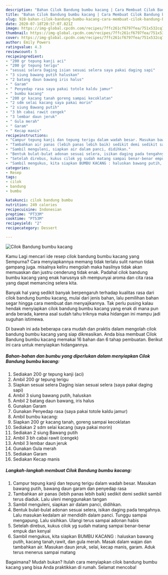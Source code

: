 ```yaml
---
description: "Bahan Cilok Bandung bumbu kacang | Cara Membuat Cilok Bandung bumbu kacang Yang Enak Dan Lezat"
title: "Bahan Cilok Bandung bumbu kacang | Cara Membuat Cilok Bandung bumbu kacang Yang Enak Dan Lezat"
slug: 928-bahan-cilok-bandung-bumbu-kacang-cara-membuat-cilok-bandung-bumbu-kacang-yang-enak-dan-lezat
date: 2020-07-18T20:57:07.821Z
image: https://img-global.cpcdn.com/recipes/7ffc261cf6797fea/751x532cq70/cilok-bandung-bumbu-kacang-foto-resep-utama.jpg
thumbnail: https://img-global.cpcdn.com/recipes/7ffc261cf6797fea/751x532cq70/cilok-bandung-bumbu-kacang-foto-resep-utama.jpg
cover: https://img-global.cpcdn.com/recipes/7ffc261cf6797fea/751x532cq70/cilok-bandung-bumbu-kacang-foto-resep-utama.jpg
author: Emily Powers
ratingvalue: 4.3
reviewcount: 5
recipeingredient:
- "200 gr tepung kanji aci"
- "200 gr tepung terigu"
- "sesuai selera Daging isian sesuai selera saya pakai daging sapi"
- "3 siung bawang putih haluskan"
- "2 batang daun bawang iris halus"
- " Garam"
- " Penyedap rasa saya pakai totole kaldu jamur"
- " bumbu kacang"
- "200 gr kacang tanah goreng sampai kecoklatan"
- "2 sdm selai kacang saya pakai morin"
- "2 siung Bawang putih"
- "3 bh cabai rawit cengek"
- "3 lembar daun jeruk"
- " Gula merah"
- " Garam"
- " Kecap manis"
recipeinstructions:
- "Campur tepung kanji dan tepung terigu dalam wadah besar. Masukan bawang putih, bawang daun garam dan penyedap rasa"
- "Tambahkan air panas (lebih panas lebih baik) sedikit demi sedikit sambil terus diaduk. Lalu uleni menggunakan tangan"
- "Sambil menguleni, siapkan air dalam panci, didihkan."
- "Bentuk bulat-bulat adonan sesuai selera, isikan daging pada tengahnya. Lalu masukan kedalam air mendidih dalam panci. Tunggu sampai mengapung. Lalu sisihkan. Ulangi terus sampai adonan habis"
- "Setelah direbus, kukus cilok yg sudah matang sampai benar-benar empuk dan kenyal"
- "Sambil mengukus, kita siapkan BUMBU KACANG : haluskan bawang putih, kacang tanah,rawit, dan gula merah. Masak dalam wajan dan tambahkan air. Masukan daun jeruk, selai, kecap manis, garam. Aduk terus menerus sampai matang"
categories:
- Resep
tags:
- cilok
- bandung
- bumbu

katakunci: cilok bandung bumbu 
nutrition: 249 calories
recipecuisine: Indonesian
preptime: "PT33M"
cooktime: "PT53M"
recipeyield: "2"
recipecategory: Dessert

---
```



![Cilok Bandung bumbu kacang](https://img-global.cpcdn.com/recipes/7ffc261cf6797fea/751x532cq70/cilok-bandung-bumbu-kacang-foto-resep-utama.jpg)

Kamu Lagi mencari ide resep cilok bandung bumbu kacang yang Sempurna? Cara menyiapkannya memang tidak terlalu sulit namun tidak gampang juga. misalnya keliru mengolah maka hasilnya tidak akan memuaskan dan justru cenderung tidak enak. Padahal cilok bandung bumbu kacang yang enak harusnya sih mempunyai aroma dan cita rasa yang dapat memancing selera kita.



Banyak hal yang sedikit banyak berpengaruh terhadap kualitas rasa dari cilok bandung bumbu kacang, mulai dari jenis bahan, lalu pemilihan bahan segar hingga cara membuat dan menyajikannya. Tak perlu pusing kalau hendak menyiapkan cilok bandung bumbu kacang yang enak di mana pun anda berada, karena asal sudah tahu triknya maka hidangan ini mampu jadi suguhan istimewa.


Di bawah ini ada beberapa cara mudah dan praktis dalam mengolah cilok bandung bumbu kacang yang siap dikreasikan. Anda bisa membuat Cilok Bandung bumbu kacang memakai 16 bahan dan 6 tahap pembuatan. Berikut ini cara untuk menyiapkan hidangannya.

<!--inarticleads1-->

##### Bahan-bahan dan bumbu yang diperlukan dalam menyiapkan Cilok Bandung bumbu kacang:

1. Sediakan 200 gr tepung kanji (aci)
1. Ambil 200 gr tepung terigu
1. Siapkan sesuai selera Daging isian sesuai selera (saya pakai daging sapi)
1. Ambil 3 siung bawang putih, haluskan
1. Ambil 2 batang daun bawang, iris halus
1. Gunakan  Garam
1. Gunakan  Penyedap rasa (saya pakai totole kaldu jamur)
1. Ambil  bumbu kacang:
1. Siapkan 200 gr kacang tanah, goreng sampai kecoklatan
1. Sediakan 2 sdm selai kacang (saya pakai morin)
1. Sediakan 2 siung Bawang putih
1. Ambil 3 bh cabai rawit (cengek)
1. Ambil 3 lembar daun jeruk
1. Gunakan  Gula merah
1. Sediakan  Garam
1. Sediakan  Kecap manis




<!--inarticleads2-->

##### Langkah-langkah membuat Cilok Bandung bumbu kacang:

1. Campur tepung kanji dan tepung terigu dalam wadah besar. Masukan bawang putih, bawang daun garam dan penyedap rasa
1. Tambahkan air panas (lebih panas lebih baik) sedikit demi sedikit sambil terus diaduk. Lalu uleni menggunakan tangan
1. Sambil menguleni, siapkan air dalam panci, didihkan.
1. Bentuk bulat-bulat adonan sesuai selera, isikan daging pada tengahnya. Lalu masukan kedalam air mendidih dalam panci. Tunggu sampai mengapung. Lalu sisihkan. Ulangi terus sampai adonan habis
1. Setelah direbus, kukus cilok yg sudah matang sampai benar-benar empuk dan kenyal
1. Sambil mengukus, kita siapkan BUMBU KACANG : haluskan bawang putih, kacang tanah,rawit, dan gula merah. Masak dalam wajan dan tambahkan air. Masukan daun jeruk, selai, kecap manis, garam. Aduk terus menerus sampai matang




Bagaimana? Mudah bukan? Itulah cara menyiapkan cilok bandung bumbu kacang yang bisa Anda praktikkan di rumah. Selamat mencoba!
